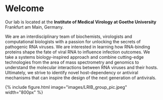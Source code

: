 ---
---

# Welcome


Our lab is located at the **Institute of Medical Virology at Goethe University** Frankfurt am Main, Germany.

We are an interdisciplinary team of biochemists, virologists and computational biologists with a passion for unlocking the secrets of pathogenic RNA viruses. We are interested in learning how RNA-binding proteins shape the fate of viral RNA to influence infection outcomes. We take a systems biology-inspired approach and combine cutting-edge technologies from the area of mass spectrometry and genomics to understand the molecular interactions between RNA viruses and their hosts. Ultimately, we strive to identify novel host-dependency or antiviral mechanisms that can inspire the design of the next generation of antivirals.


{%
  include figure.html
  image="images/LRIB_group_pic.jpeg"
  width="800px"
%}